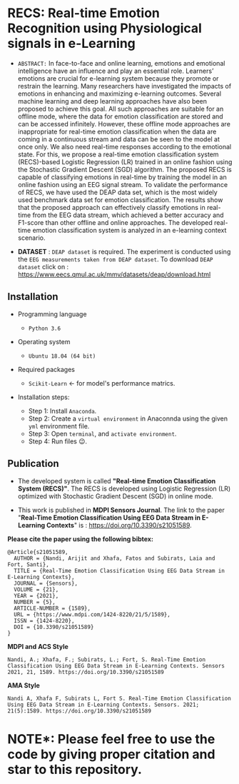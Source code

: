 # RECS: Real-time Emotion Recognition using Physiological signals in e-Learning 
- `ABSTRACT:` In face-to-face and online learning, emotions and emotional intelligence have an influence and play an essential role. Learners’ emotions are crucial for e-learning system because they promote or restrain the learning. Many researchers have investigated the impacts of emotions in enhancing and maximizing e-learning outcomes. Several machine learning and deep learning approaches have also been proposed to achieve this goal. All such approaches are suitable for an offline mode, where the data for emotion classification are stored and can be accessed infinitely. However, these offline mode approaches are inappropriate for real-time emotion classification when the data are coming in a continuous stream and data can be seen to the model at once only. We also need real-time responses according to the emotional state. For this, we propose a real-time emotion classification system (RECS)-based Logistic Regression (LR) trained in an online fashion using the Stochastic Gradient Descent (SGD) algorithm. The proposed RECS is capable of classifying emotions in real-time by training the model in an online fashion using an EEG signal stream. To validate the performance of RECS, we have used the DEAP data set, which is the most widely used benchmark data set for emotion classification. The results show that the proposed approach can effectively classify emotions in real-time from the EEG data stream, which achieved a better accuracy and F1-score than other offline and online approaches. The developed real-time emotion classification system is analyzed in an e-learning context scenario.


- **DATASET** : `DEAP dataset` is required. The experiment is conducted using the `EEG measurements taken from DEAP dataset`. To download `DEAP dataset` click on : https://www.eecs.qmul.ac.uk/mmv/datasets/deap/download.html


## Installation 
- Programming language
  - `Python 3.6`

- Operating system
  - `Ubuntu 18.04 (64 bit)` 

- Required packages
  - `Scikit-Learn` &#8592; for model's performance matrics. 
  
- Installation steps:
  - Step 1: Install `Anaconda`. 
  - Step 2: Create a `virtual environment` in Anaconnda using the given `yml` environment file.
  - Step 3: Open `terminal`, and `activate environment`.
  - Step 4: Run files :wink:.


## Publication

- The developed system is called **"Real-time Emotion Classification System (RECS)"**. The RECS is developed using Logistic Regression (LR) optimized with Stochastic Gradient Descent (SGD) in online mode.

- This work is published in **MDPI Sensors Journal**. The link to the paper "**Real-Time Emotion Classification Using EEG Data Stream in E-Learning Contexts**" is : https://doi.org/10.3390/s21051589. 
  
  
 **Please cite the paper using the following bibtex:**
  
    @Article{s21051589,
      AUTHOR = {Nandi, Arijit and Xhafa, Fatos and Subirats, Laia and Fort, Santi},
      TITLE = {Real-Time Emotion Classification Using EEG Data Stream in E-Learning Contexts},
      JOURNAL = {Sensors},
      VOLUME = {21},
      YEAR = {2021},
      NUMBER = {5},
      ARTICLE-NUMBER = {1589},
      URL = {https://www.mdpi.com/1424-8220/21/5/1589},
      ISSN = {1424-8220},
      DOI = {10.3390/s21051589}
    }

  **MDPI and ACS Style**
  
    Nandi, A.; Xhafa, F.; Subirats, L.; Fort, S. Real-Time Emotion Classification Using EEG Data Stream in E-Learning Contexts. Sensors 2021, 21, 1589. https://doi.org/10.3390/s21051589

  **AMA Style**
  
    Nandi A, Xhafa F, Subirats L, Fort S. Real-Time Emotion Classification Using EEG Data Stream in E-Learning Contexts. Sensors. 2021; 21(5):1589. https://doi.org/10.3390/s21051589
    
    
    
# NOTE*: Please feel free to use the code by giving proper citation and star to this repository.
